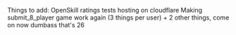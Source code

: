 Things to add:
OpenSkill ratings
tests
hosting on cloudflare
Making submit_8_player game work again (3 things per user) + 2 other things, come on now dumbass that's 26